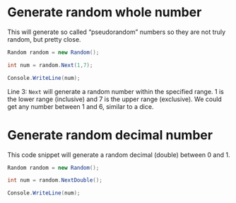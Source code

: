 # Generate random whole number
This will generate so called “pseudorandom” numbers so they are not truly random, but pretty close.

```CS
Random random = new Random();

int num = random.Next(1,7);

Console.WriteLine(num);
```

Line 3: `Next` will generate a random number within the specified range. 1 is the lower range (inclusive) and 7 is the upper range (exclusive). We could get any number between 1 and 6, similar to a dice.

# Generate random decimal number
This code snippet will generate a random decimal (double) between 0 and 1.
```CS
Random random = new Random();

int num = random.NextDouble();

Console.WriteLine(num);
```